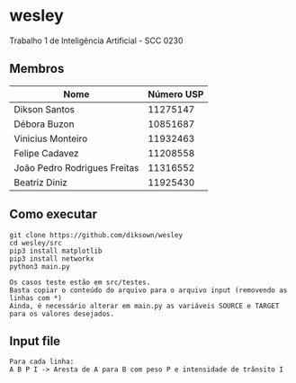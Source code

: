 # wesley

Trabalho 1 de Inteligência Artificial - SCC 0230

## Membros

| Nome | Número USP |
| ------ | ------ |
|Dikson Santos | 11275147 |
|Débora Buzon | 10851687 |
|Vinicius Monteiro | 11932463 |
|Felipe Cadavez | 11208558 |
|João Pedro Rodrigues Freitas | 11316552 |
|Beatriz Diniz | 11925430 | 

## Como executar

```
git clone https://github.com/diksown/wesley
cd wesley/src
pip3 install matplotlib
pip3 install networkx
python3 main.py
```
```
Os casos teste estão em src/testes.
Basta copiar o conteúdo do arquivo para o arquivo input (removendo as linhas com *)
Ainda, é necessário alterar em main.py as variáveis SOURCE e TARGET para os valores desejados.
```

## Input file

```
Para cada linha:
A B P I -> Aresta de A para B com peso P e intensidade de trânsito I
```
